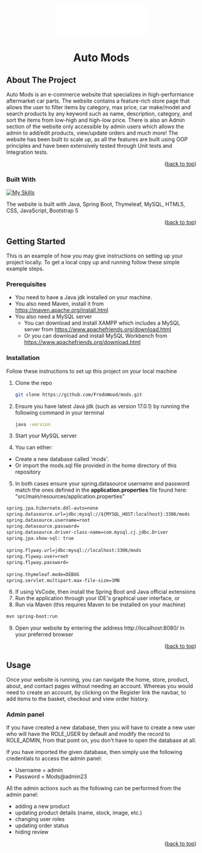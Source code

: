 <a name="readme-top"></a>

<!-- PROJECT LOGO -->
<br />
<div align="center">
  <a href="https://github.com/FrodoWood/mods">
    <img src="src/main/resources/static/images/automods-logo-white-transparent-300.png" alt="Logo" height="80">
  </a>
  
  <h1 align="center">Auto Mods</h1>

</div>

<!-- ABOUT THE PROJECT -->

## About The Project

Auto Mods is an e-commerce website that specializes in high-performance aftermarket car parts. The website contains a feature-rich store page that allows the user to filter items by category, max price, car make/model and search products by any keyword such as name, description, category, and sort the items from low-high and high-low price. There is also an Admin section of the website only accessible by admin users which allows the admin to add/edit products, view/update orders and much more! The website has been built to scale up, as all the features are built using OOP principles and have been extensively tested through Unit tests and Integration tests.

<p align="right">(<a href="#readme-top">back to top</a>)</p>

### Built With

[![My Skills](https://skillicons.dev/icons?i=java,spring,mysql,js,html,css,bootstrap,&theme=light)](https://skillicons.dev)

The website is built with Java, Spring Boot, Thymeleaf, MySQL, HTML5, CSS, JavaScript, Bootstrap 5

<p align="right">(<a href="#readme-top">back to top</a>)</p>

<!-- GETTING STARTED -->

## Getting Started

This is an example of how you may give instructions on setting up your project locally.
To get a local copy up and running follow these simple example steps.

### Prerequisites

- You need to have a Java jdk installed on your machine.
- You also need Maven, install it from https://maven.apache.org/install.html
- You also need a MySQL server
  - You can download and install XAMPP which includes a MySQL server from https://www.apachefriends.org/download.html
  - Or you can download and install MySQL Workbench from https://www.apachefriends.org/download.html

### Installation

Follow these instructions to set up this project on your local machine

1. Clone the repo
   ```sh
   git clone https://github.com/FrodoWood/mods.git
   ```
2. Ensure you have latest Java jdk (such as version 17.0.1) by running the following command in your terminal
   ```sh
   java -version
   ```
3. Start your MySQL server

4. You can either:

- Create a new database called 'mods'.
- Or import the mods.sql file provided in the home directory of this repository

5. In both cases ensure your spring.datasource username and password match the ones defined in the <b>application.properties</b> file found here: "src/main/resources/application.properties"

```
spring.jpa.hibernate.ddl-auto=none
spring.datasource.url=jdbc:mysql://${MYSQL_HOST:localhost}:3306/mods
spring.datasource.username=root
spring.datasource.password=
spring.datasource.driver-class-name=com.mysql.cj.jdbc.Driver
spring.jpa.show-sql: true

spring.flyway.url=jdbc:mysql://localhost:3306/mods
spring.flyway.user=root
spring.flyway.password=

spring.thymeleaf.mode=DEBUG
spring.servlet.multipart.max-file-size=1MB

```

6. If using VsCode, then install the Spring Boot and Java official extensions
7. Run the application through your IDE's graphical user interface, or
8. Run via Maven (this requires Maven to be installed on your machine)

```sh
mvn spring-boot:run
```

9. Open your website by entering the address http://localhost:8080/ in your preferred browser

<p align="right">(<a href="#readme-top">back to top</a>)</p>

<!-- USAGE EXAMPLES -->

## Usage

Once your website is running, you can navigate the home, store, product, about, and contact pages without needing an account. Whereas you would need to create an account, by clicking on the Register link the navbar, to add items to the basket, checkout and view order history.

### Admin panel

If you have created a new database, then you will have to create a new user who will have the ROLE_USER by default and modify the record to ROLE_ADMIN, from that point on, you don't have to open the database at all.

If you have imported the given database, then simply use the following credentials to access the admin panel:

- Username = admin
- Password = Mods@admin23

All the admin actions such as the following can be performed from the admin panel:

- adding a new product
- updating product details (name, stock, image, etc.)
- changing user roles
- updating order status
- hiding review

<p align="right">(<a href="#readme-top">back to top</a>)</p>
